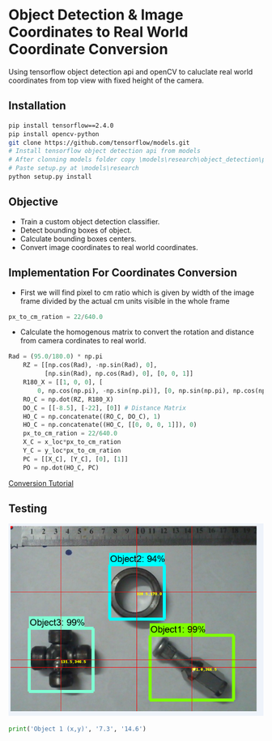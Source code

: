 # Object Detection & Image Coordinates to Real World Coordinate Conversion

Using tensorflow object detection api and openCV to caluclate real world
coordinates from top view with fixed height of the camera.

## Installation

```bash
pip install tensorflow==2.4.0
pip install opencv-python
git clone https://github.com/tensorflow/models.git
# Install tensorflow object detection api from models
# After clonning models folder copy \models\research\object_detection\packages\tf2\setup.py
# Paste setup.py at \models\research
python setup.py install
```

## Objective

- Train a custom object detection classifier.
- Detect bounding boxes of object.
- Calculate bounding boxes centers.
- Convert image coordinates to real world coordinates.

## Implementation For Coordinates Conversion

- First we will find pixel to cm ratio which is given by width of the image frame divided by the actual cm units visible in the whole frame

```python
px_to_cm_ration = 22/640.0
```

- Calculate the homogenous matrix to convert the rotation and distance from
  camera cordinates to real world.

```python
Rad = (95.0/180.0) * np.pi
    RZ = [[np.cos(Rad), -np.sin(Rad), 0],
          [np.sin(Rad), np.cos(Rad), 0], [0, 0, 1]]
    R180_X = [[1, 0, 0], [
        0, np.cos(np.pi), -np.sin(np.pi)], [0, np.sin(np.pi), np.cos(np.pi)]]
    RO_C = np.dot(RZ, R180_X)
    DO_C = [[-8.5], [-22], [0]] # Distance Matrix
    HO_C = np.concatenate((RO_C, DO_C), 1)
    HO_C = np.concatenate((HO_C, [[0, 0, 0, 1]]), 0)
    px_to_cm_ration = 22/640.0
    X_C = x_loc*px_to_cm_ration
    Y_C = y_loc*px_to_cm_ration
    PC = [[X_C], [Y_C], [0], [1]]
    PO = np.dot(HO_C, PC)
```

[Conversion Tutorial](https://www.youtube.com/watch?v=kV9VlHxQwNQ&t=329s)

## Testing

![testing image](test.png)

```python
print('Object 1 (x,y)', '7.3', '14.6')
```

